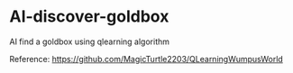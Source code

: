# AI-discover-goldbox

AI find a goldbox using qlearning algorithm

Reference: https://github.com/MagicTurtle2203/QLearningWumpusWorld
